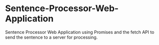 # Sentence-Processor-Web-Application
Sentence Processor Web Application using Promises and the fetch API to send the sentence to a server for processing.
